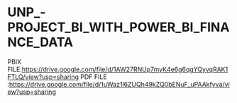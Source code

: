 # UNP_-PROJECT_BI_WITH_POWER_BI_FINANCE_DATA

PBIX FILE:https://drive.google.com/file/d/1AW27RNUp7myK4e6g6qgYQyvqRAK1FTLQ/view?usp=sharing
PDF FILE :https://drive.google.com/file/d/1uWaz1l6ZUQh49kZQ0bENuF_uPAAkfyva/view?usp=sharing
